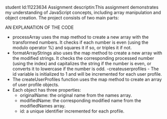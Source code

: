 student Id:11223634
Assignment descriptin:This assignment demonstrates my understanding of JavaScript concepts, including array manipulation and object creation. The project consists of two main parts:

AN EXPLANATION OF THE CODE
- processArray uses the map method to create a new array with the transformed numbers. It checks if each number is even (using the modulo operator %) and squares it if so, or triples it if not.
- formatArrayStrings also uses the map method to create a new array with the modified strings. It checks the corresponding processed number (using the index) and capitalizes the string if the number is even, or converts it to lowercase if the number is odd.
-createuserprofiles - The id variable is initialized to 1 and will be incremented for each user profile.
- The createUserProfiles function uses the map method to create an array of user profile objects.
- Each object has three properties:
    - originalName: the original name from the names array.
    - modifiedName: the corresponding modified name from the modifiedNames array.
    - id: a unique identifier incremented for each profile.